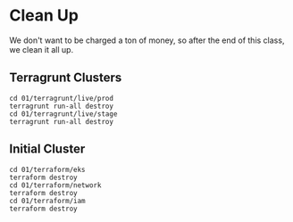 # Clean Up

We don't want to be charged a ton of money, so after the end of this class, we clean it all up.  



## Terragrunt Clusters

```
cd 01/terragrunt/live/prod
terragrunt run-all destroy
cd 01/terragrunt/live/stage
terragrunt run-all destroy
```


## Initial Cluster

```
cd 01/terraform/eks
terraform destroy
cd 01/terraform/network
terraform destroy
cd 01/terraform/iam
terraform destroy 
```